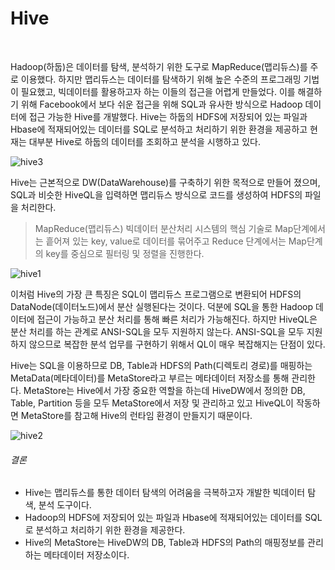 Hive
=======================

<br>

Hadoop(하둡)은 데이터를 탐색, 분석하기 위한 도구로 MapReduce(맵리듀스)를 주로 이용했다. 하지만 맵리듀스는 데이터를 탐색하기 위해 높은 수준의 프로그래밍 기법이 필요했고, 빅데이터를 활용하고자 하는 이들의 접근을 어렵게 만들었다. 이를 해결하기 위해 Facebook에서 보다 쉬운 접근을 위해 SQL과 유사한 방식으로 Hadoop 데이터에 접근 가능한 Hive를 개발했다. Hive는 하둡의 HDFS에 저장되어 있는 파일과 Hbase에 적재되어있는 데이터를 SQL로 분석하고 처리하기 위한 환경을 제공하고 현재는 대부분 Hive로 하둡의 데이터를 조회하고 분석을 시행하고 있다.

![hive3](https://user-images.githubusercontent.com/82218035/116034396-2aeab300-a69e-11eb-8999-0fc0bb155e1a.PNG)

Hive는 근본적으로 DW(DataWarehouse)를 구축하기 위한 목적으로 만들어 졌으며, SQL과 비슷한 HiveQL을 입력하면 맵리듀스 방식으로 코드를 생성하여 HDFS의 파일을 처리한다.

>MapReduce(맵리듀스)
빅데이터 분산처리 시스템의 핵심 기술로 Map단계에서는 흩어져 있는 key, value로 데이터를 묶어주고
Reduce 단계에서는 Map단계의 key를 중심으로 필터링 및 정렬을 진행한다.

![hive1](https://user-images.githubusercontent.com/82218035/116034478-4b1a7200-a69e-11eb-99ce-98f9dde0bce6.PNG)

이처럼 Hive의 가장 큰 특징은 SQL이 맵리듀스 프로그램으로 변환되어 HDFS의 DataNode(데이터노드)에서 분산 실행된다는 것이다. 덕분에 SQL을 통한 Hadoop 데이터에 접근이 가능하고 분산 처리를 통해 빠른 처리가 가능해진다. 하지만 HiveQL은 분산 처리를 하는 관계로 ANSI-SQL을 모두 지원하지 않는다. ANSI-SQL을 모두 지원하지 않으므로 복잡한 분석 업무를 구현하기 위해서 QL이 매우 복잡해지는 단점이 있다.

Hive는 SQL을 이용하므로 DB, Table과 HDFS의 Path(디렉토리 경로)를 매핑하는 MetaData(메타데이터)를 MetaStore라고 부르는 메타데이터 저장소를 통해 관리한다. MetaStore는 Hive에서 가장 중요한 역할을 하는데 HiveDW에서 정의한 DB, Table, Partition 등을 모두 MetaStore에서 저장 및 관리하고 있고 HiveQL이 작동하면 MetaStore를 참고해 Hive의 런타임 환경이 만들지기 때문이다.

![hive2](https://user-images.githubusercontent.com/82218035/116034515-5ec5d880-a69e-11eb-9e9e-24807f276e04.PNG)

###### 결론
- Hive는 맵리듀스를 통한 데이터 탐색의 어려움을 극복하고자 개발한 빅데이터 탐색, 분석 도구이다.
- Hadoop의 HDFS에 저장되어 있는 파일과 Hbase에 적재되어있는 데이터를 SQL로 분석하고 처리하기 위한 환경을 제공한다.
- Hive의 MetaStore는 HiveDW의 DB, Table과 HDFS의 Path의 매핑정보를 관리하는 메타데이터 저장소이다.
